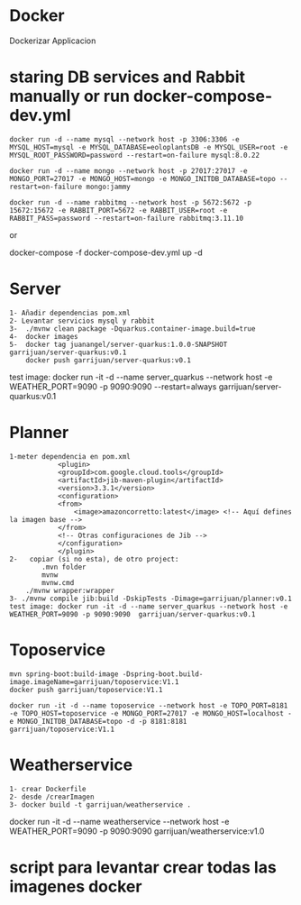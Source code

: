 # Docker
Dockerizar Applicacion


# staring DB services and Rabbit manually or run docker-compose-dev.yml

    docker run -d --name mysql --network host -p 3306:3306 -e MYSQL_HOST=mysql -e MYSQL_DATABASE=eoloplantsDB -e MYSQL_USER=root -e MYSQL_ROOT_PASSWORD=password --restart=on-failure mysql:8.0.22

    docker run -d --name mongo --network host -p 27017:27017 -e MONGO_PORT=27017 -e MONGO_HOST=mongo -e MONGO_INITDB_DATABASE=topo --restart=on-failure mongo:jammy

    docker run -d --name rabbitmq --network host -p 5672:5672 -p 15672:15672 -e RABBIT_PORT=5672 -e RABBIT_USER=root -e RABBIT_PASS=password --restart=on-failure rabbitmq:3.11.10

or 

docker-compose -f docker-compose-dev.yml up -d

# Server 
    1- Añadir dependencias pom.xml
    2- Levantar servicios mysql y rabbit
    3-  ./mvnw clean package -Dquarkus.container-image.build=true
    4-  docker images
    5-  docker tag juanangel/server-quarkus:1.0.0-SNAPSHOT garrijuan/server-quarkus:v0.1
        docker push garrijuan/server-quarkus:v0.1

test image: docker run -it -d --name server_quarkus --network host -e WEATHER_PORT=9090 -p 9090:9090 --restart=always garrijuan/server-quarkus:v0.1


# Planner

    1-meter dependencia en pom.xml
                <plugin>
                <groupId>com.google.cloud.tools</groupId>
                <artifactId>jib-maven-plugin</artifactId>
                <version>3.3.1</version>
                <configuration>
                <from>
                    <image>amazoncorretto:latest</image> <!-- Aquí defines la imagen base -->
                </from>
                <!-- Otras configuraciones de Jib -->
                </configuration>
                </plugin>
    2-   copiar (si no esta), de otro project:
            .mvn folder
            mvnw
            mvnw.cmd
        ./mvnw wrapper:wrapper
    3- ./mvnw compile jib:build -DskipTests -Dimage=garrijuan/planner:v0.1
    test image: docker run -it -d --name server_quarkus --network host -e WEATHER_PORT=9090 -p 9090:9090  garrijuan/server-quarkus:v0.1

# Toposervice
    mvn spring-boot:build-image -Dspring-boot.build-image.imageName=garrijuan/toposervice:V1.1
    docker push garrijuan/toposervice:V1.1

    docker run -it -d --name toposervice --network host -e TOPO_PORT=8181 -e TOPO_HOST=toposervice -e MONGO_PORT=27017 -e MONGO_HOST=localhost -e MONGO_INITDB_DATABASE=topo -d -p 8181:8181 garrijuan/toposervice:V1.1

# Weatherservice
    1- crear Dockerfile
    2- desde /crearImagen
    3- docker build -t garrijuan/weatherservice .

docker run -it -d --name weatherservice --network host -e WEATHER_PORT=9090 -p 9090:9090 garrijuan/weatherservice:v1.0

# script para levantar crear todas las imagenes docker
